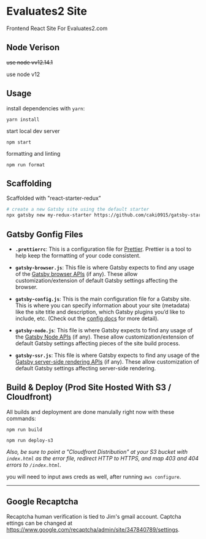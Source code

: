 # Evaluates2 Site
Frontend React Site For Evaluates2.com

## Node Verison

~~use node vv12.14.1~~

use node v12

## Usage

install dependencies with `yarn`:
```
yarn install
```

start local dev server
```
npm start
```

formatting and linting
```
npm run format
```

## Scaffolding

Scaffolded with "react-starter-redux"

```sh
# create a new Gatsby site using the default starter
npx gatsby new my-redux-starter https://github.com/caki0915/gatsby-starter-redux
```

## Gatsby Gonfig Files

-  **`.prettierrc`**: This is a configuration file for [Prettier](https://prettier.io/). Prettier is a tool to help keep the formatting of your code consistent.

-  **`gatsby-browser.js`**: This file is where Gatsby expects to find any usage of the [Gatsby browser APIs](https://www.gatsbyjs.org/docs/browser-apis/) (if any). These allow customization/extension of default Gatsby settings affecting the browser.

-  **`gatsby-config.js`**: This is the main configuration file for a Gatsby site. This is where you can specify information about your site (metadata) like the site title and description, which Gatsby plugins you’d like to include, etc. (Check out the [config docs](https://www.gatsbyjs.org/docs/gatsby-config/) for more detail).

-  **`gatsby-node.js`**: This file is where Gatsby expects to find any usage of the [Gatsby Node APIs](https://www.gatsbyjs.org/docs/node-apis/) (if any). These allow customization/extension of default Gatsby settings affecting pieces of the site build process.

-  **`gatsby-ssr.js`**: This file is where Gatsby expects to find any usage of the [Gatsby server-side rendering APIs](https://www.gatsbyjs.org/docs/ssr-apis/) (if any). These allow customization of default Gatsby settings affecting server-side rendering.


## Build & Deploy (Prod Site Hosted With S3 / Cloudfront)

All builds and deployment are done manulally right now with these commands:
```
npm run build
```
```
npm run deploy-s3
```


*Also, be sure to point a "Cloudfront Distribution" at your S3 bucket with `index.html` as the error file, redirect HTTP to HTTPS, and map 403 and 404 errors to `/index.html`.*

you will need to input aws creds as well, after running `aws configure`.

--- 

## Google Recaptcha

Recaptcha human verification is tied to Jim's gmail account. Captcha ettings can be changed at https://www.google.com/recaptcha/admin/site/347840789/settings.
